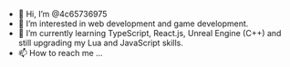 - 👋 Hi, I’m @4c65736975
- 👀 I’m interested in web development and game development.
- 🌱 I’m currently learning TypeScript, React.js, Unreal Engine (C++) and still upgrading my Lua and JavaScript skills.
- 📫 How to reach me ...

<!---
4c65736975/4c65736975 is a ✨ special ✨ repository because its `README.md` (this file) appears on your GitHub profile.
You can click the Preview link to take a look at your changes.
--->
